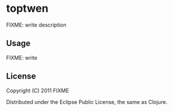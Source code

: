# toptwen

FIXME: write description

## Usage

FIXME: write

## License

Copyright (C) 2011 FIXME

Distributed under the Eclipse Public License, the same as Clojure.
